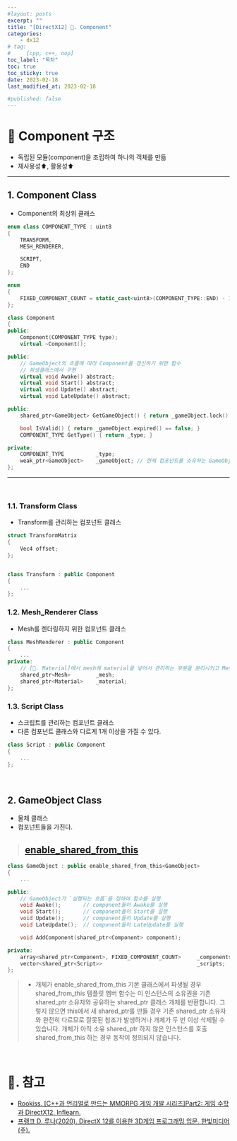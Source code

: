 ```yaml
---
#layout: posts
excerpt: ""
title: "[DirectX12] 📂. Component"
categories:
    - dx12
# tag:
#     [cpp, c++, oop]
toc_label: "목차"
toc: true
toc_sticky: true
date: 2023-02-18
last_modified_at: 2023-02-18

#published: false
---
```


# 🔷 Component 구조
- 독립된 모듈(component)을 조립하여 하나의 객체를 만듦  
- 재사용성⬆️, 활용성⬆️  

---

## 1. Component Class
- Component의 최상위 클래스 

```cpp
enum class COMPONENT_TYPE : uint8
{
	TRANSFORM,
	MESH_RENDERER,

	SCRIPT,
	END
};

enum
{
	FIXED_COMPONENT_COUNT = static_cast<uint8>(COMPONENT_TYPE::END) - 1,
};

class Component
{
public:
	Component(COMPONENT_TYPE type);
	virtual ~Component();

public:
	// GameObject의 흐름에 따라 Component를 갱신하기 위한 함수
	// 파생클래스에서 구현
	virtual void Awake() abstract;
	virtual void Start() abstract;
	virtual void Update() abstract;
	virtual void LateUpdate() abstract;

public:
	shared_ptr<GameObject> GetGameObject() { return _gameObject.lock(); }

	bool IsValid() { return _gameObject.expired() == false; }
	COMPONENT_TYPE GetType() { return _type; }

private:
	COMPONENT_TYPE			_type;
	weak_ptr<GameObject>	_gameObject; // 현재 컴포넌트를 소유하는 GameObject
};
```

---

<br>

### 1.1. Transform Class
- Transform를 관리하는 컴포넌트 클래스  

```cpp
struct TransformMatrix
{
	Vec4 offset;
};


class Transform : public Component 
{ 
	... 
};
```

### 1.2. Mesh_Renderer Class
- Mesh를 렌더링하지 위한 컴포넌트 클래스  

```cpp
class MeshRenderer : public Component
{
	...
private:
	// [📂. Material]에서 mesh에 material을 넣어서 관리하는 부분을 분리시키고 MeshRenderer클래스에서 각각을 관리한다.
	shared_ptr<Mesh>		_mesh;
	shared_ptr<Material>	_material;
};
```

### 1.3. Script Class
- 스크립트를 관리하는 컴포넌트 클래스  
- 다른 컴포넌트 클래스와 다르게 1개 이상을 가질 수 있다.  

```cpp
class Script : public Component 
{
	...
};
```

<br>

## 2. GameObject Class
- 물체 클래스  
- 컴포넌트들을 가진다.  

> [enable_shared_from_this](https://learn.microsoft.com/ko-kr/cpp/standard-library/enable-shared-from-this-class?view=msvc-170)
>---

```cpp
class GameObject : public enable_shared_from_this<GameObject>
{
	...

public:
	// GameObject가 `실행되는 흐름`을 정하여 함수를 실행  
	void Awake();		// component들이 Awake를 실행
	void Start(); 		// component들이 Start를 실행
	void Update();		// component들이 Update를 실행
	void LateUpdate();	// component들이 LateUpdate를 실행

	void AddComponent(shared_ptr<Component> component);

private:
	array<shared_ptr<Component>, FIXED_COMPONENT_COUNT>		_components;	// 가지고 있는 모듈
	vector<shared_ptr<Script>>								_scripts;		// 스크립트 모듈
};
```

> - 개체가 enable_shared_from_this 기본 클래스에서 파생될 경우 shared_from_this 템플릿 멤버 함수는 이 인스턴스의 소유권을 기존 shared_ptr 소유자와 공유하는 shared_ptr 클래스 개체를 반환합니다. 그렇지 않으면 this에서 새 shared_ptr를 만들 경우 기존 shared_ptr 소유자와 완전히 다르므로 잘못된 참조가 발생하거나 개체가 두 번 이상 삭제될 수 있습니다. 개체가 아직 소유 shared_ptr 하지 않은 인스턴스를 호출 shared_from_this 하는 경우 동작이 정의되지 않습니다.

<br>


# 📑. 참고
* [Rookiss. [C++과 언리얼로 만드는 MMORPG 게임 개발 시리즈]Part2: 게임 수학과 DirectX12. Inflearn.](https://www.inflearn.com/course/%EC%96%B8%EB%A6%AC%EC%96%BC-3d-mmorpg-2/dashboard)
* [프랭크 D. 루나(2020). DirectX 12를 이용한 3D게임 프로그래밍 입문. 한빛미디어(주).](https://www.hanbit.co.kr/store/books/look.php?p_code=B5088646371)
